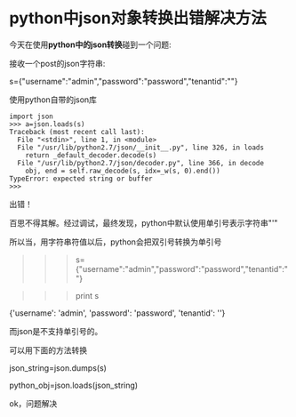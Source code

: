 # python中json对象转换出错解决方法

今天在使用**python中的json转换**碰到一个问题:

接收一个post的json字符串:

s={"username":"admin","password":"password","tenantid":""}

使用python自带的json库

    
    
    import json
    >>> a=json.loads(s)
    Traceback (most recent call last):
      File "<stdin>", line 1, in <module>
      File "/usr/lib/python2.7/json/__init__.py", line 326, in loads
        return _default_decoder.decode(s)
      File "/usr/lib/python2.7/json/decoder.py", line 366, in decode
        obj, end = self.raw_decode(s, idx=_w(s, 0).end())
    TypeError: expected string or buffer
    >>>

  

出错！

百思不得其解。经过调试，最终发现，python中默认使用单引号表示字符串"'"

所以当，用字符串符值以后，python会把双引号转换为单引号

>>> s={"username":"admin","password":"password","tenantid":""}

>>> print s

{'username': 'admin', 'password': 'password', 'tenantid': ''}

而json是不支持单引号的。

可以用下面的方法转换

json_string=json.dumps(s)

python_obj=json.loads(json_string)

  

ok，问题解决

